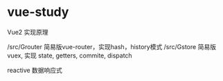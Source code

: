 # vue-study
Vue2 实现原理

/src/Grouter 简易版vue-router，实现hash，history模式
/src/Gstore  简易版vuex, 实现 state, getters, commite, dispatch

reactive 数据响应式